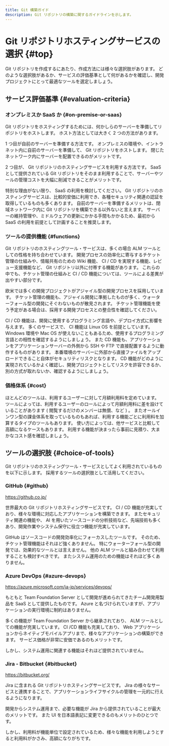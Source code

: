 ```yaml
---
title: Git 構築ガイド
description: Git リポジトリの構築に関するガイドラインを示します。
---
```

# Git リポジトリホスティングサービスの選択 {#top}

Git リポジトリを作成するにあたり、作成方法には様々な選択肢があります。
どのような選択肢があるか、サービスの評価基準として何があるかを確認し、開発プロジェクトにとって最適なツールを選定しましょう。

## サービス評価基準 {#evaluation-criteria}

### オンプレミスか SaaS か {#on-premise-or-saas}

Git リポジトリをホスティングするためには、何かしらのサーバーを準備してリポジトリをホストします。
ホスト方法としては大きく 2 つの方法があります。

1 つ目が自前のサーバーを準備する方法です。
オンプレミスの環境や、イントラネット内に自前のサーバーを準備して、 Git リポジトリをホストします。
閉じたネットワーク内にサーバーを配置できるのがメリットです。

2 つ目が、 Git リポジトリのホスティングサービスを利用する方法です。
SaaS として提供されている Git リポジトリをそのまま利用することで、サーバーやツールの管理コストを大幅に削減できることがメリットです。

特別な理由がない限り、 SaaS の利用を検討してください。
Git リポジトリのホスティングサービスは、比較的安価に利用でき、各種セキュリティ関連の認証を取得しているものも多くあります。
自前のサーバーを準備するメリットは、閉域ネットワーク内に Git リポジトリを構築できる以外ないと言えます。
サーバーの維持管理や、ミドルウェアの更新にかかる手間もかかるため、最初から SaaS の利用を前提として計画することを推奨します。

### ツールの提供機能 {#functions}

Git リポジトリのホスティングツール・サービスは、多くの場合 ALM ツールとしての性格を持ち合わせています。
開発プロセスの効率化に寄与するチケット管理の仕組みや、情報共有のための Wiki 機能、 CI / CD を実現する機能、レビュー支援機能など、 Git リポジトリ以外に付帯する機能があります。
これらの中でも、チケット管理の仕組みと CI / CD 機能については、ツールによる差異が出やすい部分です。

欧米では多くの開発プロジェクトがアジャイル型の開発プロセスを採用しています。
チケット管理の機能も、アジャイル開発に準拠したものが多く、ウォーターフォール型の開発にそぐわないものが散見されます。
チケット管理機能を使う予定がある場合は、採用する開発プロセスとの整合性を確認してください。

CI / CD 機能は、開発に使用するプログラミング言語や、デプロイ方式に影響を与えます。
多くのサービスで、 CI 機能は Linux OS を前提としています。
Windows 環境や Mac OS が使えないこともあるため、使用するプログラミング言語との相性を確認するようにしましょう。
また CD 機能も、アプリケーションをアプリケーションサーバーの外側から SSH や FTP で直接配置するように動作するものがあります。
本番環境のサーバーに外部から直接ファイルをアップロードできること自体がセキュリティリスクとなります。
CD 機能がどのように実現されているかよく確認し、開発プロジェクトとしてリスクを許容できるか、別の方式が取れないか、確認するようにしましょう。

### 価格体系 {#cost}

ほとんどのツールは、利用するユーザーに対して月額利用料を定めています。
ツールによっては、利用するユーザーのロールによって月額利用料に差を設けていることがあります ( 閲覧するだけのメンバーは無償、など ) 。
またオールインワン型の課金体系を取っているものもあれば、利用する機能ごとに利用料を加算するタイプのツールもあります。
使い方によっては、他サービスと比較して高額になるケースもあります。
利用する機能が決まったら事前に見積り、大まかなコスト感を確認しましょう。

## ツールの選択肢 {#choice-of-tools}

Git リポジトリのホスティングツール・サービスとしてよく利用されているものを以下に示します。
採用するツールの選択肢として活用してください。

### GitHub {#github}

<https://github.co.jp/>

世界最大の Git リポジトリホスティングサービスです。
CI / CD 機能が充実しており、様々な環境に対応したアプリケーションを構築できます。
またセキュリティ関連の機能や、 AI を用いたソースコードの分析技術など、先端技術も多くあり、開発作業やシステム保守に役立つ機能が充実しています。

GitHub はソースコードの開発効率化にフォーカスしたツールです。
そのため、チケット管理機能はそれほど強くありません。
特にウォーターフォール型の開発では、効果的なツールとは言えません。
他の ALM ツールと組み合わせて利用することも検討すべきです。
またシステム運用のための機能はそれほど多くありません。

### Azure DevOps {#azure-devops}

<https://azure.microsoft.com/ja-jp/services/devops/>

もともと Team Foundation Server として開発が進められてきたチーム開発用製品を SaaS として提供したものです。
Azure と名づけられていますが、アプリケーションの実行環境に制約はありません。

多くの機能が Team Foundation Server から継承されており、 ALM ツールとしての機能が充実しています。
CI /CD 機能も充実しており、 Web アプリケーションからネイティブモバイルアプリまで、様々なアプリケーションの構築ができます。
サービス価格が非常に安価であるのもメリットです。

しかし、システム運用に関連する機能はそれほど提供されていません。

### Jira - Bitbucket {#bitbucket}

<https://bitbucket.org/>

Jira に含まれる Git リポジトリホスティングサービスです。
Jira の様々なサービスと連携することで、アプリケーションライフサイクルの管理を一元的に行えるようになります。

開発からシステム運用まで、必要な機能が Jira から提供されていることが最大のメリットです。
また UI を日本語表記に変更できるのもメリットのひとつです。

しかし、利用料が機能単位で設定されているため、様々な機能を利用しようとすると利用料がかさみ、高額になりがちです。
